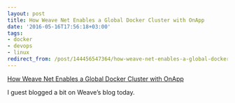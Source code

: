 ```yaml
---
layout: post
title: How Weave Net Enables a Global Docker Cluster with OnApp
date: '2016-05-16T17:56:18+03:00'
tags:
- docker
- devops
- linux
redirect_from: /post/144456547364/how-weave-net-enables-a-global-docker-cluster-with
---
```


[How Weave Net Enables a Global Docker Cluster with OnApp](https://www.weave.works/weave-global-docker-cluster/)

I guest blogged a bit on Weave’s blog today.
